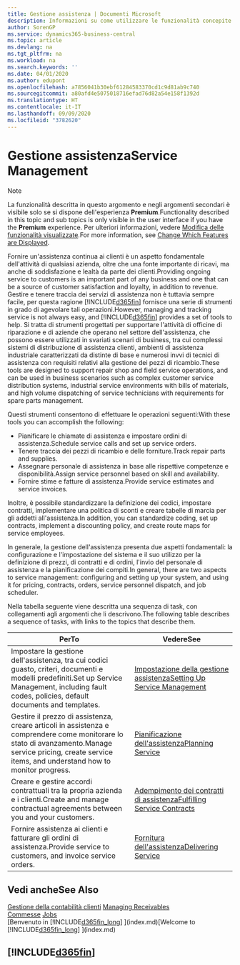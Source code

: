 ```yaml
---
title: Gestione assistenza | Documenti Microsoft
description: Informazioni su come utilizzare le funzionalità concepite per supportare l'attività di officine di riparazione e le operazioni di assistenza su campo.
author: SorenGP
ms.service: dynamics365-business-central
ms.topic: article
ms.devlang: na
ms.tgt_pltfrm: na
ms.workload: na
ms.search.keywords: ''
ms.date: 04/01/2020
ms.author: edupont
ms.openlocfilehash: a7856041b30ebf61284583370cd1c9d81ab9c740
ms.sourcegitcommit: a80afd4e5075018716efad76d82a54e158f1392d
ms.translationtype: HT
ms.contentlocale: it-IT
ms.lasthandoff: 09/09/2020
ms.locfileid: "3782620"
---
```

# <a name="service-management"></a><span data-ttu-id="2269a-103">Gestione assistenza</span><span class="sxs-lookup"><span data-stu-id="2269a-103">Service Management</span></span>
> [!NOTE]
> <span data-ttu-id="2269a-104">La funzionalità descritta in questo argomento e negli argomenti secondari è visibile solo se si dispone dell'esperienza **Premium**.</span><span class="sxs-lookup"><span data-stu-id="2269a-104">Functionality described in this topic and sub topics is only visible in the user interface if you have the **Premium** experience.</span></span> <span data-ttu-id="2269a-105">Per ulteriori informazioni, vedere [Modifica delle funzionalità visualizzate](ui-experiences.md).</span><span class="sxs-lookup"><span data-stu-id="2269a-105">For more information, see [Change Which Features are Displayed](ui-experiences.md).</span></span>

<span data-ttu-id="2269a-106">Fornire un'assistenza continua ai clienti è un aspetto fondamentale dell'attività di qualsiasi azienda, oltre che una fonte importante di ricavi, ma anche di soddisfazione e lealtà da parte dei clienti.</span><span class="sxs-lookup"><span data-stu-id="2269a-106">Providing ongoing service to customers is an important part of any business and one that can be a source of customer satisfaction and loyalty, in addition to revenue.</span></span> <span data-ttu-id="2269a-107">Gestire e tenere traccia dei servizi di assistenza non è tuttavia sempre facile, per questa ragione [!INCLUDE[d365fin](includes/d365fin_md.md)] fornisce una serie di strumenti in grado di agevolare tali operazioni.</span><span class="sxs-lookup"><span data-stu-id="2269a-107">However, managing and tracking service is not always easy, and [!INCLUDE[d365fin](includes/d365fin_md.md)] provides a set of tools to help.</span></span> <span data-ttu-id="2269a-108">Si tratta di strumenti progettati per supportare l'attività di officine di riparazione e di aziende che operano nel settore dell'assistenza, che possono essere utilizzati in svariati scenari di business, tra cui complessi sistemi di distribuzione di assistenza clienti, ambienti di assistenza industriale caratterizzati da distinte di base e numerosi invvi di tecnici di assistenza con requisiti relativi alla gestione dei pezzi di ricambio.</span><span class="sxs-lookup"><span data-stu-id="2269a-108">These tools are designed to support repair shop and field service operations, and can be used in business scenarios such as complex customer service distribution systems, industrial service environments with bills of materials, and high volume dispatching of service technicians with requirements for spare parts management.</span></span>  

 <span data-ttu-id="2269a-109">Questi strumenti consentono di effettuare le operazioni seguenti:</span><span class="sxs-lookup"><span data-stu-id="2269a-109">With these tools you can accomplish the following:</span></span>  

* <span data-ttu-id="2269a-110">Pianificare le chiamate di assistenza e impostare ordini di assistenza.</span><span class="sxs-lookup"><span data-stu-id="2269a-110">Schedule service calls and set up service orders.</span></span>  
* <span data-ttu-id="2269a-111">Tenere traccia dei pezzi di ricambio e delle forniture.</span><span class="sxs-lookup"><span data-stu-id="2269a-111">Track repair parts and supplies.</span></span>  
* <span data-ttu-id="2269a-112">Assegnare personale di assistenza in base alle rispettive competenze e disponibilità.</span><span class="sxs-lookup"><span data-stu-id="2269a-112">Assign service personnel based on skill and availability.</span></span>  
* <span data-ttu-id="2269a-113">Fornire stime e fatture di assistenza.</span><span class="sxs-lookup"><span data-stu-id="2269a-113">Provide service estimates and service invoices.</span></span>  

<span data-ttu-id="2269a-114">Inoltre, è possibile standardizzare la definizione dei codici, impostare contratti, implementare una politica di sconti e creare tabelle di marcia per gli addetti all'assistenza.</span><span class="sxs-lookup"><span data-stu-id="2269a-114">In addition, you can standardize coding, set up contracts, implement a discounting policy, and create route maps for service employees.</span></span>  

<span data-ttu-id="2269a-115">In generale, la gestione dell'assistenza presenta due aspetti fondamentali: la configurazione e l'impostazione del sistema e il suo utilizzo per la definizione di prezzi, di contratti e di ordini, l'invio del personale di assistenza e la pianificazione dei compiti.</span><span class="sxs-lookup"><span data-stu-id="2269a-115">In general, there are two aspects to service management: configuring and setting up your system, and using it for pricing, contracts, orders, service personnel dispatch, and job scheduler.</span></span>  

<span data-ttu-id="2269a-116">Nella tabella seguente viene descritta una sequenza di task, con collegamenti agli argomenti che li descrivono.</span><span class="sxs-lookup"><span data-stu-id="2269a-116">The following table describes a sequence of tasks, with links to the topics that describe them.</span></span>   

|<span data-ttu-id="2269a-117">**Per**</span><span class="sxs-lookup"><span data-stu-id="2269a-117">**To**</span></span>|<span data-ttu-id="2269a-118">**Vedere**</span><span class="sxs-lookup"><span data-stu-id="2269a-118">**See**</span></span>|  
|------------|-------------|  
|<span data-ttu-id="2269a-119">Impostare la gestione dell'assistenza, tra cui codici guasto, criteri, documenti e modelli predefiniti.</span><span class="sxs-lookup"><span data-stu-id="2269a-119">Set up Service Management, including fault codes, policies, default documents and templates.</span></span>|[<span data-ttu-id="2269a-120">Impostazione della gestione assistenza</span><span class="sxs-lookup"><span data-stu-id="2269a-120">Setting Up Service Management</span></span>](service-setup-service.md)|  
|<span data-ttu-id="2269a-121">Gestire il prezzo di assistenza, creare articoli in assistenza e comprendere come monitorare lo stato di avanzamento.</span><span class="sxs-lookup"><span data-stu-id="2269a-121">Manage service pricing, create service items, and understand how to monitor progress.</span></span>|[<span data-ttu-id="2269a-122">Pianificazione dell'assistenza</span><span class="sxs-lookup"><span data-stu-id="2269a-122">Planning Service</span></span>](service-plan-service.md)|  
|<span data-ttu-id="2269a-123">Creare e gestire accordi contrattuali tra la propria azienda e i clienti.</span><span class="sxs-lookup"><span data-stu-id="2269a-123">Create and manage contractual agreements between you and your customers.</span></span>|[<span data-ttu-id="2269a-124">Adempimento dei contratti di assistenza</span><span class="sxs-lookup"><span data-stu-id="2269a-124">Fulfilling Service Contracts</span></span>](service-fulfill-service-contracts.md)|  
|<span data-ttu-id="2269a-125">Fornire assistenza ai clienti e fatturare gli ordini di assistenza.</span><span class="sxs-lookup"><span data-stu-id="2269a-125">Provide service to customers, and invoice service orders.</span></span>|[<span data-ttu-id="2269a-126">Fornitura dell'assistenza</span><span class="sxs-lookup"><span data-stu-id="2269a-126">Delivering Service</span></span>](service-deliver-service.md)|  

## <a name="see-also"></a><span data-ttu-id="2269a-127">Vedi anche</span><span class="sxs-lookup"><span data-stu-id="2269a-127">See Also</span></span>  
<span data-ttu-id="2269a-128">[Gestione della contabilità clienti](receivables-manage-receivables.md) </span><span class="sxs-lookup"><span data-stu-id="2269a-128">[Managing Receivables](receivables-manage-receivables.md) </span></span>  
<span data-ttu-id="2269a-129">[Commesse](projects-how-create-jobs.md) </span><span class="sxs-lookup"><span data-stu-id="2269a-129">[Jobs](projects-how-create-jobs.md) </span></span>  
<span data-ttu-id="2269a-130">[Benvenuto in [!INCLUDE[d365fin_long](includes/d365fin_long_md.md)] ](index.md)</span><span class="sxs-lookup"><span data-stu-id="2269a-130">[Welcome to [!INCLUDE[d365fin_long](includes/d365fin_long_md.md)] ](index.md)</span></span>

## [!INCLUDE[d365fin](includes/free_trial_md.md)]  
